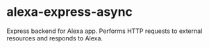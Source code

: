 # alexa-express-async
Express backend for Alexa app. Performs HTTP requests to external resources and responds to Alexa.
